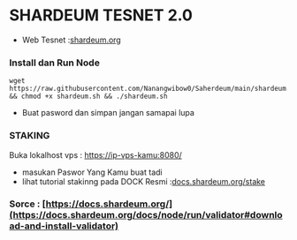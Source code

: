 # SHARDEUM TESNET 2.0

* Web Tesnet :[shardeum.org](https://shardeum.org/incentivized-testnet?referral-code=0xRucika)

### Install dan Run Node

```
wget https://raw.githubusercontent.com/Nanangwibow0/Saherdeum/main/shardeum.sh && chmod +x shardeum.sh && ./shardeum.sh
```
* Buat pasword dan simpan jangan samapai lupa
  
### STAKING
Buka lokalhost vps : [https://ip-vps-kamu:8080/](https://ip-vps-kamu:8080/)

* masukan Paswor Yang Kamu buat tadi
* lihat tutorial stakinng pada DOCK Resmi :[docs.shardeum.org/stake](https://docs.shardeum.org/docs/node/run/validator#stake-shm-to-validator)
  
### Sorce : [https://docs.shardeum.org/](https://docs.shardeum.org/docs/node/run/validator#download-and-install-validator)
